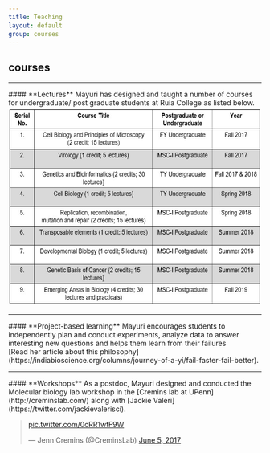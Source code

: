 ```yaml
---
title: Teaching 
layout: default
group: courses
---
```


## **courses**

<hr>
#### **Lectures**
Mayuri has designed and taught a number of courses for undergraduate/ post graduate students at Ruia College as listed below. <br>
<img src="/static/img/teaching courses.jpg" alt="List of Courses" style="width:600px;height:396px;">
<hr>
#### **Project-based learning**
Mayuri encourages students to independently plan and conduct experiments, analyze data to answer interesting new questions and helps them learn from their failures<br>
[Read her article about this philosophy](https://indiabioscience.org/columns/journey-of-a-yi/fail-faster-fail-better).
<hr>
#### **Workshops**
As a postdoc, Mayuri designed and conducted the Molecular biology lab workshop in the [Cremins lab at UPenn](http://creminslab.com/) along with [Jackie Valeri](https://twitter.com/jackievalerisci).
<blockquote class="twitter-tweet"><p lang="und" dir="ltr"> <a href="https://t.co/0cRR1wtF9W">pic.twitter.com/0cRR1wtF9W</a></p>&mdash; Jenn Cremins (@CreminsLab) <a href="https://twitter.com/CreminsLab/status/871833269276463104?ref_src=twsrc%5Etfw">June 5, 2017</a></blockquote> <script async src="https://platform.twitter.com/widgets.js" charset="utf-8"></script>


